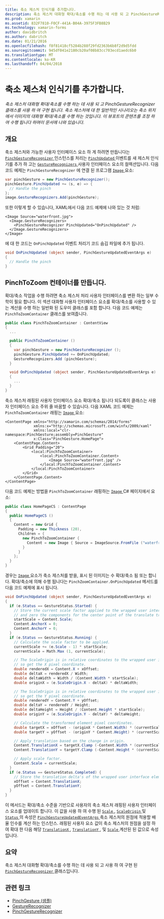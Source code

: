 ```yaml
---
title: 축소 제스처 인식기를 추가합니다.
description: 축소 제스처 대화형 확대/축소를 수행 하는 데 사용 되 고 PinchGestureRecognizer 클래스를 사용 하 여 구현 됩니다. 축소 제스처에 대 한 일반적인 시나리오는 축소 위치에서 이미지의 대화형 확대/축소를 수행 하는 것입니다. 이 뷰포트의 콘텐츠를 조정 하 여 수행 됩니다 하며이 문서에 나와 있습니다.
ms.prod: xamarin
ms.assetid: 832F7810-F0CF-441A-B04A-3975F3FB8B29
ms.technology: xamarin-forms
author: davidbritch
ms.author: dabritch
ms.date: 01/21/2016
ms.openlocfilehash: f8f81418cf5284b288f29fd2363b6b8f2d9d5fdd
ms.sourcegitcommit: 945df041e2180cb20af08b83cc703ecd1aedc6b0
ms.translationtype: MT
ms.contentlocale: ko-KR
ms.lasthandoff: 04/04/2018
---
```

# <a name="adding-a-pinch-gesture-recognizer"></a>축소 제스처 인식기를 추가합니다.

_축소 제스처 대화형 확대/축소를 수행 하는 데 사용 되 고 PinchGestureRecognizer 클래스를 사용 하 여 구현 됩니다. 축소 제스처에 대 한 일반적인 시나리오는 축소 위치에서 이미지의 대화형 확대/축소를 수행 하는 것입니다. 이 뷰포트의 콘텐츠를 조정 하 여 수행 됩니다 하며이 문서에 나와 있습니다._

## <a name="overview"></a>개요

축소 제스처와 가능한 사용자 인터페이스 요소 하 게 하려면 만듭니다는 [ `PinchGestureRecognizer` ](https://developer.xamarin.com/api/type/Xamarin.Forms.PinchGestureRecognizer/) 인스턴스를 처리는 [ `PinchUpdated` ](https://developer.xamarin.com/api/event/Xamarin.Forms.PinchGestureRecognizer.PinchUpdated/) 이벤트를 새 제스처 인식기를 추가 하 고는 [ `GestureRecognizers` ](https://developer.xamarin.com/api/property/Xamarin.Forms.View.GestureRecognizers/) 사용자 인터페이스 요소의 컬렉션입니다. 다음 코드 예제는 `PinchGestureRecognizer` 에 연결 된 프로그램 [ `Image` ](https://developer.xamarin.com/api/type/Xamarin.Forms.Image/) 요소:

```csharp
var pinchGesture = new PinchGestureRecognizer();
pinchGesture.PinchUpdated += (s, e) => {
  // Handle the pinch
};
image.GestureRecognizers.Add(pinchGesture);
```

또한 이렇게 할 수 있습니다, XAML에서 다음 코드 예제에 나와 있는 것 처럼:

```xaml
<Image Source="waterfront.jpg">
  <Image.GestureRecognizers>
    <PinchGestureRecognizer PinchUpdated="OnPinchUpdated" />
  </Image.GestureRecognizers>
</Image>
```

에 대 한 코드는 `OnPinchUpdated` 이벤트 처리기 코드 숨김 파일에 추가 됩니다.

```csharp
void OnPinchUpdated (object sender, PinchGestureUpdatedEventArgs e)
{
  // Handle the pinch
}
```

## <a name="creating-a-pinchtozoom-container"></a>PinchToZoom 컨테이너를 만듭니다.

확대/축소 작업을 수행 하려면 축소 제스처 처리 사용자 인터페이스를 변환 하는 일부 수학이 필요 합니다. 이 섹션 대화형 사용자 인터페이스 요소를 확대/축소를 사용할 수 있는 계산을 수행 하는 일반화 된 도우미 클래스를 포함 합니다. 다음 코드 예제는 `PinchToZoomContainer` 클래스를 보여줍니다.

```csharp
public class PinchToZoomContainer : ContentView
{
  ...

  public PinchToZoomContainer ()
  {
    var pinchGesture = new PinchGestureRecognizer ();
    pinchGesture.PinchUpdated += OnPinchUpdated;
    GestureRecognizers.Add (pinchGesture);
  }

  void OnPinchUpdated (object sender, PinchGestureUpdatedEventArgs e)
  {
    ...
  }
}
```

축소 제스처 래핑된 사용자 인터페이스 요소 확대/축소 됩니다 되도록이 클래스는 사용자 인터페이스 요소 주위 줄 바꿈할 수 있습니다. 다음 XAML 코드 예제는 `PinchToZoomContainer` 래핑는 [ `Image` ](https://developer.xamarin.com/api/type/Xamarin.Forms.Image/) 요소:

```xaml
<ContentPage xmlns="http://xamarin.com/schemas/2014/forms"
             xmlns:x="http://schemas.microsoft.com/winfx/2009/xaml"
             xmlns:local="clr-namespace:PinchGesture;assembly=PinchGesture"
             x:Class="PinchGesture.HomePage">
    <ContentPage.Content>
        <Grid Padding="20">
            <local:PinchToZoomContainer>
                <local:PinchToZoomContainer.Content>
                    <Image Source="waterfront.jpg" />
                </local:PinchToZoomContainer.Content>
            </local:PinchToZoomContainer>
        </Grid>
    </ContentPage.Content>
</ContentPage>
```

다음 코드 예제는 방법을 `PinchToZoomContainer` 래핑하는 [ `Image` ](https://developer.xamarin.com/api/type/Xamarin.Forms.Image/) C# 페이지에서 요소:

```csharp
public class HomePageCS : ContentPage
{
  public HomePageCS ()
  {
    Content = new Grid {
      Padding = new Thickness (20),
      Children = {
        new PinchToZoomContainer {
          Content = new Image { Source = ImageSource.FromFile ("waterfront.jpg") }
        }
      }
    };
  }
}
```

경우는 [ `Image` ](https://developer.xamarin.com/api/type/Xamarin.Forms.Image/) 요소가 축소 제스처를 받을, 표시 된 이미지는 수 확대/축소 됨 또는 합니다. 확대/축소에 의해 수행 됩니다는 `PinchZoomContainer.OnPinchUpdated` 메서드를 다음 코드 예제에 표시 됩니다.

```csharp
void OnPinchUpdated (object sender, PinchGestureUpdatedEventArgs e)
{
  if (e.Status == GestureStatus.Started) {
    // Store the current scale factor applied to the wrapped user interface element,
    // and zero the components for the center point of the translate transform.
    startScale = Content.Scale;
    Content.AnchorX = 0;
    Content.AnchorY = 0;
  }
  if (e.Status == GestureStatus.Running) {
    // Calculate the scale factor to be applied.
    currentScale += (e.Scale - 1) * startScale;
    currentScale = Math.Max (1, currentScale);

    // The ScaleOrigin is in relative coordinates to the wrapped user interface element,
    // so get the X pixel coordinate.
    double renderedX = Content.X + xOffset;
    double deltaX = renderedX / Width;
    double deltaWidth = Width / (Content.Width * startScale);
    double originX = (e.ScaleOrigin.X - deltaX) * deltaWidth;

    // The ScaleOrigin is in relative coordinates to the wrapped user interface element,
    // so get the Y pixel coordinate.
    double renderedY = Content.Y + yOffset;
    double deltaY = renderedY / Height;
    double deltaHeight = Height / (Content.Height * startScale);
    double originY = (e.ScaleOrigin.Y - deltaY) * deltaHeight;

    // Calculate the transformed element pixel coordinates.
    double targetX = xOffset - (originX * Content.Width) * (currentScale - startScale);
    double targetY = yOffset - (originY * Content.Height) * (currentScale - startScale);

    // Apply translation based on the change in origin.
    Content.TranslationX = targetX.Clamp (-Content.Width * (currentScale - 1), 0);
    Content.TranslationY = targetY.Clamp (-Content.Height * (currentScale - 1), 0);

    // Apply scale factor.
    Content.Scale = currentScale;
  }
  if (e.Status == GestureStatus.Completed) {
    // Store the translation delta's of the wrapped user interface element.
    xOffset = Content.TranslationX;
    yOffset = Content.TranslationY;
  }
}
```

이 메서드는 확대/축소 수준을 기반으로 사용자의 축소 제스처 래핑된 사용자 인터페이스 요소를 업데이트 합니다. 이 값을 사용 하 여 수행 된 [ `Scale` ](https://developer.xamarin.com/api/property/Xamarin.Forms.PinchGestureUpdatedEventArgs.Scale/), [ `ScaleOrigin` ](https://developer.xamarin.com/api/property/Xamarin.Forms.PinchGestureUpdatedEventArgs.ScaleOrigin/) 및 [ `Status` ](https://developer.xamarin.com/api/property/Xamarin.Forms.PinchGestureUpdatedEventArgs.Status/) 의 속성은 [ `PinchGestureUpdatedEventArgs` ](https://developer.xamarin.com/api/type/Xamarin.Forms.PinchGestureUpdatedEventArgs/) 축소 제스처의 원점에 적용할 배율 인수를 계산 하는 인스턴스. 래핑된 사용자 요소 값이 축소 제스처의 원점을 설정 하 여 확대 한 다음 해당 [ `TranslationX` ](https://developer.xamarin.com/api/property/Xamarin.Forms.VisualElement.TranslationX/), [ `TranslationY` ](https://developer.xamarin.com/api/property/Xamarin.Forms.VisualElement.TranslationY/), 및 [ `Scale` ](https://developer.xamarin.com/api/property/Xamarin.Forms.VisualElement.Scale/) 계산된 된 값으로 속성입니다.

## <a name="summary"></a>요약

축소 제스처 대화형 확대/축소를 수행 하는 데 사용 되 고 사용 하 여 구현 된 [ `PinchGestureRecognizer` ](https://developer.xamarin.com/api/type/Xamarin.Forms.PinchGestureRecognizer/) 클래스입니다.


## <a name="related-links"></a>관련 링크

- [PinchGesture (샘플)](https://developer.xamarin.com/samples/xamarin-forms/WorkingWithGestures/PinchGesture/)
- [GestureRecognizer](https://developer.xamarin.com/api/type/Xamarin.Forms.GestureRecognizer/)
- [PinchGestureRecognizer](https://developer.xamarin.com/api/type/Xamarin.Forms.PinchGestureRecognizer/)
